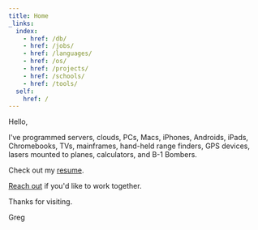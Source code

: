 ```yaml
---
title: Home
_links:
  index:
    - href: /db/
    - href: /jobs/
    - href: /languages/
    - href: /os/
    - href: /projects/
    - href: /schools/
    - href: /tools/
  self:
    href: /
---
```


<article markdown="1">
Hello,

I've programmed servers, clouds, PCs, Macs, iPhones, Androids, iPads, Chromebooks, TVs, mainframes, hand-held range finders, GPS devices, lasers mounted to planes, calculators, and B-1 Bombers.

Check out my [resume](/resume).

[Reach out](mailto:me@gregoryjscott.com) if you'd like to work together.

Thanks for visiting.

Greg

</article>
